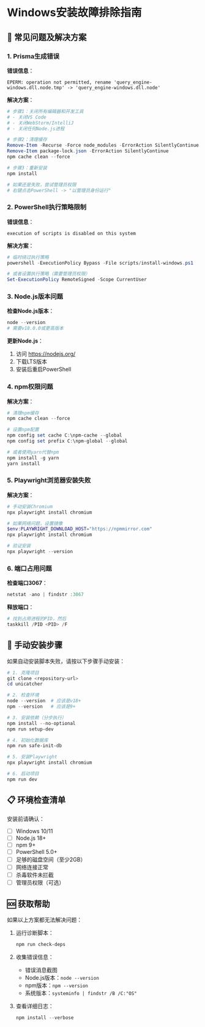 # Windows安装故障排除指南

## 🚨 常见问题及解决方案

### **1. Prisma生成错误**

**错误信息**：
```
EPERM: operation not permitted, rename 'query_engine-windows.dll.node.tmp' -> 'query_engine-windows.dll.node'
```

**解决方案**：
```powershell
# 步骤1：关闭所有编辑器和开发工具
# - 关闭VS Code
# - 关闭WebStorm/IntelliJ
# - 关闭任何Node.js进程

# 步骤2：清理缓存
Remove-Item -Recurse -Force node_modules -ErrorAction SilentlyContinue
Remove-Item package-lock.json -ErrorAction SilentlyContinue
npm cache clean --force

# 步骤3：重新安装
npm install

# 如果还是失败，尝试管理员权限
# 右键点击PowerShell -> "以管理员身份运行"
```

### **2. PowerShell执行策略限制**

**错误信息**：
```
execution of scripts is disabled on this system
```

**解决方案**：
```powershell
# 临时绕过执行策略
powershell -ExecutionPolicy Bypass -File scripts/install-windows.ps1

# 或者设置执行策略（需要管理员权限）
Set-ExecutionPolicy RemoteSigned -Scope CurrentUser
```

### **3. Node.js版本问题**

**检查Node.js版本**：
```powershell
node --version
# 需要v18.0.0或更高版本
```

**更新Node.js**：
1. 访问 https://nodejs.org/
2. 下载LTS版本
3. 安装后重启PowerShell

### **4. npm权限问题**

**解决方案**：
```powershell
# 清理npm缓存
npm cache clean --force

# 设置npm配置
npm config set cache C:\npm-cache --global
npm config set prefix C:\npm-global --global

# 或者使用yarn代替npm
npm install -g yarn
yarn install
```

### **5. Playwright浏览器安装失败**

**解决方案**：
```powershell
# 手动安装Chromium
npx playwright install chromium

# 如果网络问题，设置镜像
$env:PLAYWRIGHT_DOWNLOAD_HOST="https://npmmirror.com"
npx playwright install chromium

# 验证安装
npx playwright --version
```

### **6. 端口占用问题**

**检查端口3067**：
```powershell
netstat -ano | findstr :3067
```

**释放端口**：
```powershell
# 找到占用进程的PID，然后
taskkill /PID <PID> /F
```

## 🔧 手动安装步骤

如果自动安装脚本失败，请按以下步骤手动安装：

```powershell
# 1. 克隆项目
git clone <repository-url>
cd unicatcher

# 2. 检查环境
node --version  # 应该是v18+
npm --version   # 应该是9+

# 3. 安装依赖（分步执行）
npm install --no-optional
npm run setup-dev

# 4. 初始化数据库
npm run safe-init-db

# 5. 安装Playwright
npx playwright install chromium

# 6. 启动项目
npm run dev
```

## 📋 环境检查清单

安装前请确认：

- [ ] Windows 10/11
- [ ] Node.js 18+
- [ ] npm 9+
- [ ] PowerShell 5.0+
- [ ] 足够的磁盘空间（至少2GB）
- [ ] 网络连接正常
- [ ] 杀毒软件未拦截
- [ ] 管理员权限（可选）

## 🆘 获取帮助

如果以上方案都无法解决问题：

1. 运行诊断脚本：
   ```powershell
   npm run check-deps
   ```

2. 收集错误信息：
   - 错误消息截图
   - Node.js版本：`node --version`
   - npm版本：`npm --version`
   - 系统版本：`systeminfo | findstr /B /C:"OS"`

3. 查看详细日志：
   ```powershell
   npm install --verbose
   ``` 